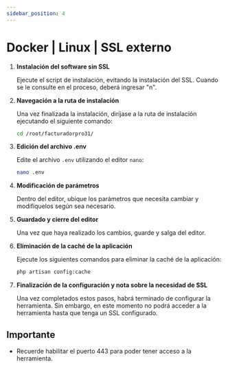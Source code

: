 ```yaml
---
sidebar_position: 4
---
```

# Docker | Linux | SSL externo 

1. **Instalación del software sin SSL**

    Ejecute el script de instalación, evitando la instalación del SSL. Cuando se le consulte en el proceso, deberá ingresar "n".
   
2. **Navegación a la ruta de instalación**

    Una vez finalizada la instalación, diríjase a la ruta de instalación ejecutando el siguiente comando:

    ```bash
    cd /root/facturadorpro31/   
    ```
3. **Edición del archivo .env**

    Edite el archivo `.env` utilizando el editor `nano`:
    ```bash
    nano .env  
    ```

4. **Modificación de parámetros**

    Dentro del editor, ubique los parámetros que necesita cambiar y modifíquelos según sea necesario.

5. **Guardado y cierre del editor**

    Una vez que haya realizado los cambios, guarde y salga del editor.

6. **Eliminación de la caché de la aplicación**

    Ejecute los siguientes comandos para eliminar la caché de la aplicación:
    ```bash
    php artisan config:cache
    ```

7.  **Finalización de la configuración y nota sobre la necesidad de SSL**

    Una vez completados estos pasos, habrá terminado de configurar la herramienta. Sin embargo, en este momento no podrá acceder a la herramienta hasta que tenga un SSL configurado.


## Importante
- Recuerde habilitar el puerto 443 para poder tener acceso a la herramienta.
